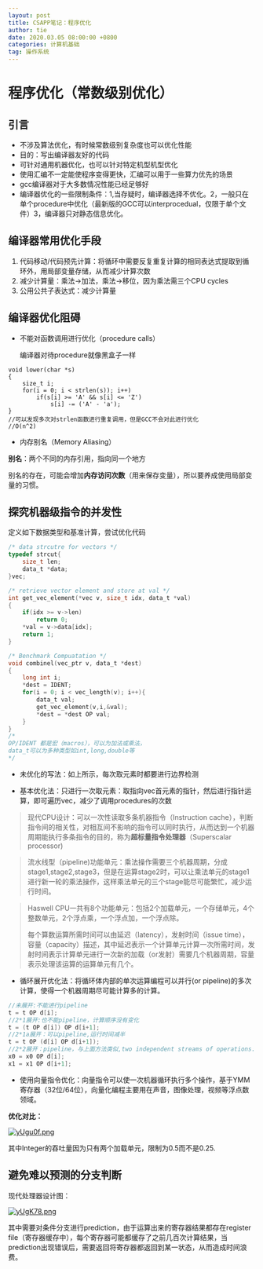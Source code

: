 ```yaml
---
layout: post
title: CSAPP笔记：程序优化
author: tie
date: 2020.03.05 08:00:00 +0800
categories: 计算机基础
tag: 操作系统
---
```

# 程序优化（常数级别优化）

## 引言

* 不涉及算法优化，有时候常数级别复杂度也可以优化性能
* 目的：写出编译器友好的代码
* 可针对通用机器优化，也可以针对特定机型机型优化
* 使用汇编不一定能使程序变得更快，汇编可以用于一些算力优先的场景
* gcc编译器对于大多数情况性能已经足够好
* 编译器优化的一些限制条件：1,当存疑时，编译器选择不优化。2，一般只在单个procedure中优化（最新版的GCC可以interprocedual，仅限于单个文件）3，编译器只对静态信息优化。

## 编译器常用优化手段

1. 代码移动/代码预先计算：将循环中需要反复重复计算的相同表达式提取到循环外，用局部变量存储，从而减少计算次数
2. 减少计算量：乘法->加法，乘法->移位，因为乘法需三个CPU cycles
3. 公用公共子表达式：减少计算量

## 编译器优化阻碍

* 不能对函数调用进行优化（procedure calls）

   编译器对待procedure就像黑盒子一样

```
void lower(char *s)
{
    size_t i;
    for(i = 0; i < strlen(s)); i++)
        if(s[i] >= 'A' && s[i] <= 'Z')
            s[i] -= ('A' - 'a');
}
//可以发现多次对strlen函数进行重复调用，但是GCC不会对此进行优化
//O(n^2)
```

* 内存别名（Memory Aliasing）

**别名**：两个不同的内存引用，指向同一个地方

别名的存在，可能会增加**内存访问次数**（用来保存变量），所以要养成使用局部变量的习惯。

## 探究机器级指令的并发性

定义如下数据类型和基准计算，尝试优化代码

```c
/* data strcutre for vectors */
typedef strcut{
    size_t len;
    data_t *data; 
}vec;

/* retrieve vector element and store at val */
int get_vec_element(*vec v, size_t idx, data_t *val)
{
    if(idx >= v->len)
        return 0;
    *val = v->data[idx];
    return 1;
}

/* Benchmark Compuatation */
void combinel(vec_ptr v, data_t *dest)
{
    long int i;
    *dest = IDENT;
    for(i = 0; i < vec_length(v); i++){
        data_t val;
        get_vec_element(v,i,&val);
        *dest = *dest OP val;
    }
}
/*
OP/IDENT 都是宏（macros），可以为加法或乘法，
data_t可以为多种类型如int,long,double等
*/
```

- 未优化的写法：如上所示，每次取元素时都要进行边界检测

- 基本优化法：只进行一次取元素：取指向vec首元素的指针，然后进行指针运算，即可遍历vec，减少了调用procedures的次数

> 现代CPU设计：可以一次性读取多条机器指令（Instruction cache），判断指令间的相关性，对相互间不影响的指令可以同时执行，从而达到一个机器周期能执行多条指令的目的，称为**超标量指令处理器**（Superscalar processor)

> 流水线型（pipeline)功能单元：乘法操作需要三个机器周期，分成stage1,stage2,stage3，但是在运算stage2时，可以让乘法单元的stage1进行新一轮的乘法操作，这样乘法单元的三个stage能尽可能繁忙，减少运行时间。

> Haswell CPU一共有8个功能单元：包括2个加载单元，一个存储单元，4个整数单元，2个浮点乘，一个浮点加，一个浮点除。
>
> 每个算数运算所需时间可以由延迟（latency），发射时间（issue time），容量（capacity）描述，其中延迟表示一个计算单元计算一次所需时间，发射时间表示计算单元进行一次新的加载（or发射）需要几个机器周期，容量表示处理该运算的运算单元有几个。

* 循环展开优化法：将循环体内部的单次运算编程可以并行(or pipeline)的多次计算，使得一个机器周期尽可能计算多的计算。

```c
//未展开:不能进行pipeline
t = t OP d[i];
//2*1展开:也不能pipeline，计算顺序没有变化
t = (t OP d[i]) OP d[i+1];
//2*1a展开：可以pipeline,运行时间减半
t = t OP (d[i] OP d[i+1]);
//2*2展开：pipeline，与上面方法类似,two independent streams of operations.
x0 = x0 OP d[i];
x1 = x1 OP d[i+1];
```

* 使用向量指令优化：向量指令可以使一次机器循环执行多个操作，基于YMM寄存器（32位/64位），向量化编程主要用在声音，图像处理，视频等浮点数领域。

**优化对比：**

[![yUgu0f.png](https://s3.ax1x.com/2021/02/08/yUgu0f.png)](https://imgchr.com/i/yUgu0f)

其中Integer的吞吐量因为只有两个加载单元，限制为0.5而不是0.25.

## 避免难以预测的分支判断



现代处理器设计图：

[![yUgK78.png](https://s3.ax1x.com/2021/02/08/yUgK78.png)](https://imgchr.com/i/yUgK78)

其中需要对条件分支进行prediction，由于运算出来的寄存器结果都存在register file（寄存器缓存中），每个寄存器可能都缓存了之前几百次计算结果，当prediction出现错误后，需要返回将寄存器都返回到某一状态，从而造成时间浪费。